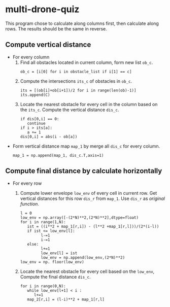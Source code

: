 # multi-drone-quiz
This program chose to calculate along columns first, then calculate along rows. The results should be the same in reverse.

## Compute vertical distance

- For every column
  1. Find all obstacles located in current column, form new list `ob_c`.
      ```
      ob_c = [i[0] for i in obstacle_list if i[1] == c]
      ```
  2. Compute the intersections `its_c` of obstacles in `ob_c`.
      ```
      its = [(ob[i]+ob[i+1])/2 for i in range(len(ob)-1)]
      its.append(C)
      ```
  3. Locate the nearest obstacle for every cell in the column based on the `its_c`. Compute the vertical distance `dis_c`.
      ```
      if dis[0,i] == 0:
         continue
      if i > its[a]:
         a += 1
      dis[0,i] = abs(i - ob[a])
      ```
- Form vertical distance map `map_1` by merge all `dis_c` for every column.
   ```
   map_1 = np.append(map_1, dis_c.T,axis=1)
   ```


## Compute final distance by calculate horizontally

- For every row
   1. Compute lower envelope `low_env` of every cell in current row. Get vertical distances for this row `dis_r` from `map_1`. Use `dis_r` as *original function*.
      ```
      l = 0
      low_env = np.array([-(2*N)**2,(2*N)**2],dtype=float)
      for i in range(1,N):
         ist = ((i**2 + map_1[r,i]) - (l**2 +map_1[r,l]))/(2*(i-l))
         if ist <= low_env[l]:
               l-=1
               i-=1
         else:
               l+=1
               low_env[l] = ist
               low_env = np.append(low_env,(2*N)**2)
      low_env = np. floor(low_env)
      ```

   2. Locate the nearest obstacle for every cell based on the `low_env`, Compute the final distance `dis_c`.
      ```
      for i in range(0,N):
         while low_env[l+1] < i :
            l+=1
         map_2[r,i] = (l-i)**2 + map_1[r,l]
      ```
